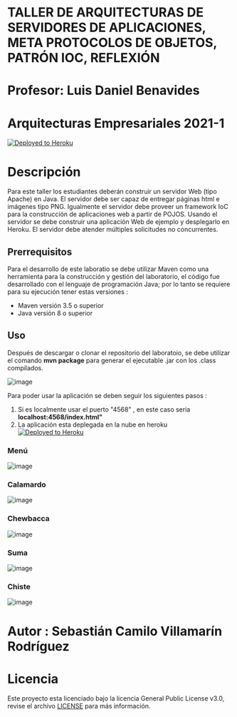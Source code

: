 # TALLER DE ARQUITECTURAS DE SERVIDORES DE APLICACIONES, META PROTOCOLOS DE OBJETOS, PATRÓN IOC, REFLEXIÓN
# Profesor: Luis Daniel Benavides
# Arquitecturas Empresariales 2021-1
[![Deployed to Heroku](https://www.herokucdn.com/deploy/button.png)](http://morning-escarpment-68803.herokuapp.com/index.html)

# Descripción
Para este taller los estudiantes deberán construir un servidor Web (tipo Apache) en Java. El servidor debe ser capaz de entregar páginas html e imágenes tipo PNG. Igualmente el servidor debe proveer un framework IoC para la construcción de aplicaciones web a partir de POJOS. Usando el servidor se debe construir una aplicación Web de ejemplo y desplegarlo en Heroku. El servidor debe atender múltiples solicitudes no concurrentes.

## Prerrequisitos
Para el desarrollo de este laboratio se debe utilizar Maven como una herramienta para la construcción y gestión del laboratorio, el código fue desarrollado con el lenguaje de programación Java; por lo tanto se requiere para su ejecución tener estas versiones :
  - Maven versión 3.5 o superior
  - Java versión 8 o superior
  
## Uso

Después de descargar o clonar el repositorio del laboratoio, se debe utilizar el comando **mvn package** para generar el ejecutable .jar con los .class compilados.

![image](https://user-images.githubusercontent.com/37603257/110062288-fb22cd00-7d36-11eb-95d7-ee2e7d0a1446.png)

Para poder usar la aplicación se deben seguir los siguientes pasos :
1. Si es localmente usar el puerto "4568" , en este caso seria **localhost:4568/index.html"**
2. La aplicación esta deplegada en la nube en heroku
[![Deployed to Heroku](https://www.herokucdn.com/deploy/button.png)](http://morning-escarpment-68803.herokuapp.com/index.html)

### Menú

![image](https://user-images.githubusercontent.com/37603257/110062469-4c32c100-7d37-11eb-916f-1c440d4c559f.png)

### Calamardo

![image](https://user-images.githubusercontent.com/37603257/110062525-6a98bc80-7d37-11eb-899b-2df97a4c439e.png)

### Chewbacca

![image](https://user-images.githubusercontent.com/37603257/110062576-813f1380-7d37-11eb-8aa8-a181a950c20b.png)

### Suma

![image](https://user-images.githubusercontent.com/37603257/110062601-91ef8980-7d37-11eb-94d2-7d98c2e4b94a.png)

### Chiste

![image](https://user-images.githubusercontent.com/37603257/110062646-a7fd4a00-7d37-11eb-98a4-988fb224c366.png)

# Autor : Sebastián Camilo Villamarín Rodríguez

# Licencia

Este proyecto esta licenciado bajo la licencia General Public License v3.0, revise el archivo [LICENSE](LICENSE) para más información.


